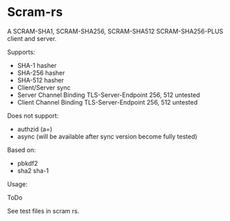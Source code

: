 # Scram-rs

A SCRAM-SHA1, SCRAM-SHA256, SCRAM-SHA512 SCRAM-SHA256-PLUS client and server.  

Supports:  
- SHA-1 hasher
- SHA-256 hasher
- SHA-512 hasher
- Client/Server sync
- Server Channel Binding TLS-Server-Endpoint 256, 512 untested
- Client Channel Binding TLS-Server-Endpoint 256, 512 untested

Does not support:
- authzid (a=)
- async (will be available after sync version become fully tested)

Based on:  
- pbkdf2
- sha2 sha-1

Usage:  

ToDo

See test files in scram rs.



